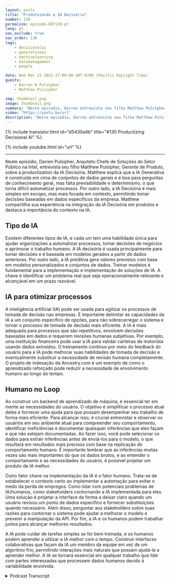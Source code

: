 ```yaml
---
layout: posts
title: "Produtozando a IA Decisória"
number: 130
permalink: episode-EDT130-pt
lang: pt
nav_exclude: true
nav_order: 130
tags:
    - decisionalai
    - generativeai
    - machinelearning
    - datamanagement
    - people

date: Wed Mar 22 2023 17:00:00 GMT-0700 (Pacific Daylight Time)
guests:
    - Darren W Pulsipher
    - Matthew Pulsipher

img: thumbnail.png
image: thumbnail.png
summary: "Neste episódio, Darren entrevista seu filho Matthew Pulsipher sobre a criação de produtos de inteligência artificial decisória. Matthew recentemente modernizou e incluiu a IA decisória em seu processo de desenvolvimento de produtos."
video: "https://youtu.be/url"
description: "Neste episódio, Darren entrevista seu filho Matthew Pulsipher sobre a criação de produtos de inteligência artificial decisória. Matthew recentemente modernizou e incluiu a IA decisória em seu processo de desenvolvimento de produtos."
---
```


<div>
{% include transistor.html id="d5430a4b" title="#130 Productizing Decisional AI" %}

{% include youtube.html id="url" %}
</div>

---

Neste episódio, Darren Pulsipher, Arquiteto Chefe de Soluções do Setor Público na Intel, entrevista seu filho Matthew Pulsipher, Gerente de Produto, sobre a productization da IA Decisória. Matthew explica que a IA Generativa é construída em cima de conjuntos de dados gerais e é boa para perguntas de conhecimento geral, mas falta previsibilidade e determinismo, o que torna difícil automatizar processos. Por outro lado, a IA Decisória é mais simples em escopo, mas mais focada em contexto, permitindo tomar decisões baseadas em dados específicos da empresa. Matthew compartilha sua experiência na integração da IA Decisória em produtos e destaca a importância do contexto na IA.

## Tipo de IA

Existem diferentes tipos de IA, e cada um tem uma habilidade única para ajudar organizações a automatizar processos, tomar decisões de negócios e aprimorar o trabalho humano. A IA decisória é usada principalmente para tomar decisões e é baseada em modelos gerados a partir de dados anteriores. Por outro lado, a IA preditiva gera valores previstos com base em modelos personalizados e conjuntos de dados. Treinar modelos é fundamental para a implementação e implementação de soluções de IA. A chave é identificar um problema real que seja operacionalmente relevante e alcançável em um prazo razoável.

## IA para otimizar processos

A inteligência artificial (IA) pode ser usada para agilizar os processos de tomada de decisão nas empresas. É importante delimitar as capacidades da IA a um conjunto específico de opções, para não sobrecarregar o sistema e tornar o processo de tomada de decisão mais eficiente. A IA é mais adequada para processos que são repetitivos, envolvem decisões baseadas em dados e requerem revisões humanas subjetivas. Por exemplo, uma instituição financeira pode usar a IA para validar carteiras de motorista usando dados extraídos. O treinamento contínuo por meio do feedback do usuário para a IA pode melhorar suas habilidades de tomada de decisão e eventualmente substituir a necessidade de revisão humana completamente. O projeto de indexação da Ancestry.com é um exemplo de como o aprendizado reforçado pode reduzir a necessidade de envolvimento humano ao longo do tempo.

## Humano no Loop

Ao construir um backend de aprendizado de máquina, é essencial ter em mente as necessidades do usuário. O objetivo é simplificar o processo atual deles e fornecer uma ajuda para que possam desempenhar seu trabalho de forma mais eficiente. Para alcançar isso, é crucial entrevistar e observar os usuários em seu ambiente atual para compreender seu comportamento, identificar ineficiências e documentar quaisquer inferências que eles façam e que não estejam documentadas. Ao fazer isso, você pode selecionar os dados para extrair inferências antes de enviá-los para o modelo, o que resultará em resultados mais precisos com base na replicação do comportamento humano. É importante lembrar que as inferências muitas vezes são mais importantes do que os dados brutos, e ao entender o comportamento e as necessidades do usuário, é possível projetar um produto de IA melhor.

Outro fator chave na implementação da IA é o fator humano. Trata-se de estabelecer o contexto certo ao implementar a automação para evitar o medo da perda de empregos. Como lidar com potenciais problemas de IA/humanos, como stakeholders contornando a IA implementada para eles. Uma solução é projetar a interface de forma a deixar claro quando um usuário revisou um ponto de dados específico e fornecer substituições quando necessário. Além disso, perguntar aos stakeholders sobre suas razões para contornar o sistema pode ajudar a melhorar o modelo e prevenir a manipulação da API. Por fim, a IA e os humanos podem trabalhar juntos para alcançar melhores resultados.

A IA pode cuidar de tarefas simples se for bem treinada, e os humanos podem aprender a utilizar a IA melhor com o tempo. Construir interfaces colaborativas que façam da IA um membro da equipe em vez de um algoritmo frio, permitindo interações mais naturais que possam ajudá-la a aprender melhor. A IA se tornará essencial em qualquer trabalho que lide com partes interessadas que processem dados humanos devido à variabilidade envolvida.



<details>
<summary> Podcast Transcript </summary>

<p></p>

</details>
